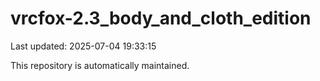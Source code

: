# vrcfox-2.3_body_and_cloth_edition

Last updated: 2025-07-04 19:33:15

This repository is automatically maintained.
